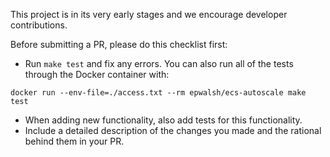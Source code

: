This project is in its very early stages and we encourage developer contributions.

Before submitting a PR, please do this checklist first:

- Run `make test` and fix any errors. You can also run all of the tests through the Docker container with:

 ```
 docker run --env-file=./access.txt --rm epwalsh/ecs-autoscale make test
 ```

- When adding new functionality, also add tests for this functionality.
- Include a detailed description of the changes you made and the rational behind
them in your PR.

